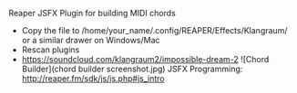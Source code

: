 Reaper JSFX Plugin for building MIDI chords

- Copy the file to /home/your_name/.config/REAPER/Effects/Klangraum/ or a similar drawer on Windows/Mac
- Rescan plugins
- https://soundcloud.com/klangraum2/impossible-dream-2
![Chord Builder](chord builder screenshot.jpg)
JSFX Programming: http://reaper.fm/sdk/js/js.php#js_intro
